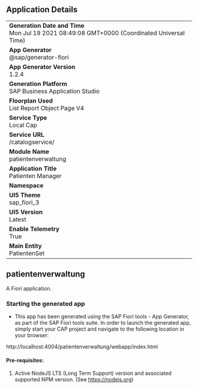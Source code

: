 ## Application Details
|               |
| ------------- |
|**Generation Date and Time**<br>Mon Jul 19 2021 08:49:08 GMT+0000 (Coordinated Universal Time)|
|**App Generator**<br>@sap/generator-fiori|
|**App Generator Version**<br>1.2.4|
|**Generation Platform**<br>SAP Business Application Studio|
|**Floorplan Used**<br>List Report Object Page V4|
|**Service Type**<br>Local Cap|
|**Service URL**<br>/catalogservice/
|**Module Name**<br>patientenverwaltung|
|**Application Title**<br>Patienten Manager|
|**Namespace**<br>|
|**UI5 Theme**<br>sap_fiori_3|
|**UI5 Version**<br>Latest|
|**Enable Telemetry**<br>True|
|**Main Entity**<br>PatientenSet|

## patientenverwaltung

A Fiori application.

### Starting the generated app

-   This app has been generated using the SAP Fiori tools - App Generator, as part of the SAP Fiori tools suite.  In order to launch the generated app, simply start your CAP project and navigate to the following location in your browser:

http://localhost:4004/patientenverwaltung/webapp/index.html

#### Pre-requisites:

1. Active NodeJS LTS (Long Term Support) version and associated supported NPM version.  (See https://nodejs.org)


